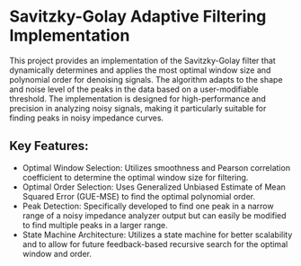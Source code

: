 # Savitzky-Golay Adaptive Filtering Implementation
This project provides an implementation of the Savitzky-Golay filter that dynamically determines and applies the most optimal window size and polynomial order for denoising signals. The algorithm adapts to the shape and noise level of the peaks in the data based on a user-modifiable threshold. The implementation is designed for high-performance and precision in analyzing noisy signals, making it particularly suitable for finding peaks in noisy impedance curves.

## Key Features:

- Optimal Window Selection: Utilizes smoothness and Pearson correlation coefficient to determine the optimal window size for filtering.
- Optimal Order Selection: Uses Generalized Unbiased Estimate of Mean Squared Error (GUE-MSE) to find the optimal polynomial order.
- Peak Detection: Specifically developed to find one peak in a narrow range of a noisy impedance analyzer output but can easily be modified to find multiple peaks in a larger range.
- State Machine Architecture: Utilizes a state machine for better scalability and to allow for future feedback-based recursive search for the optimal window and order.
